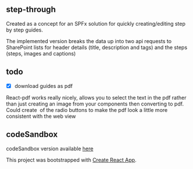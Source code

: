 ## step-through

Created as a concept for an SPFx solution for quickly creating/editing step by step guides.

The implemented version breaks the data up into two api requests to SharePoint lists for header details (title, description and tags) and the steps (steps, images and captions)

## todo

- [x] download guides as pdf

React-pdf works really nicely, allows you to select the text in the pdf rather than just creating an image from your components then converting to pdf. Could create <Image /> of the radio buttons to make the pdf look a little more consistent with the web view

## codeSandbox

codeSandbox version available [here](https://codesandbox.io/s/stepthrough-k1fcp)

This project was bootstrapped with [Create React App](https://github.com/facebook/create-react-app).
